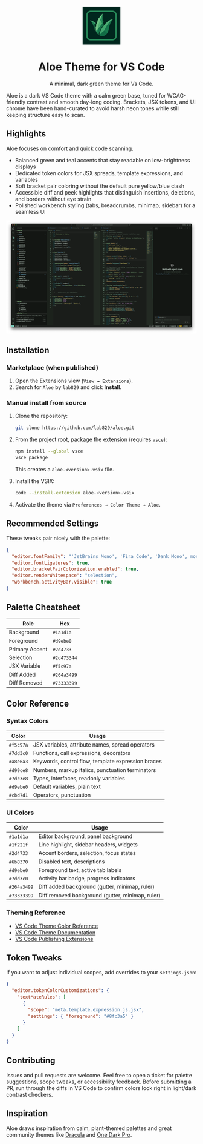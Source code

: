 <p align="center">
  <img alt="Aloe Logo" src="https://raw.githubusercontent.com/lab829/aloe/master/images/aloe.png" width="100" />
</p>
<h1 align="center">
  Aloe Theme for VS Code
</h1>
<p align="center">
  A minimal, dark green theme for Vs Code.
</p>

Aloe is a dark VS Code theme with a calm green base, tuned for WCAG-friendly contrast and smooth day-long coding. Brackets, JSX tokens, and UI chrome have been hand-curated to avoid harsh neon tones while still keeping structure easy to scan.

## Highlights

Aloe focuses on comfort and quick code scanning.

- Balanced green and teal accents that stay readable on low-brightness displays
- Dedicated token colors for JSX spreads, template expressions, and variables
- Soft bracket pair coloring without the default pure yellow/blue clash
- Accessible diff and peek highlights that distinguish insertions, deletions, and borders without eye strain
- Polished workbench styling (tabs, breadcrumbs, minimap, sidebar) for a seamless UI

![demo](https://raw.githubusercontent.com/lab829/aloe/master/images/aloe-vscode.png)

## Installation

### Marketplace (when published)

1. Open the Extensions view (`View → Extensions`).
2. Search for `Aloe` by `lab829` and click **Install**.

### Manual install from source

1. Clone the repository:

   ```bash
   git clone https://github.com/lab829/aloe.git
   ```

2. From the project root, package the extension (requires [`vsce`](https://code.visualstudio.com/api/working-with-extensions/publishing-extension#vsce)):

   ```bash
   npm install --global vsce
   vsce package
   ```

   This creates a `aloe-<version>.vsix` file.

3. Install the VSIX:

   ```bash
   code --install-extension aloe-<version>.vsix
   ```

4. Activate the theme via `Preferences → Color Theme → Aloe`.

## Recommended Settings

These tweaks pair nicely with the palette:

```json
{
  "editor.fontFamily": "'JetBrains Mono', 'Fira Code', 'Dank Mono', monospace",
  "editor.fontLigatures": true,
  "editor.bracketPairColorization.enabled": true,
  "editor.renderWhitespace": "selection",
  "workbench.activityBar.visible": true
}
```

## Palette Cheatsheet

| Role           | Hex         |
| -------------- | ----------- |
| Background     | `#1a1d1a`   |
| Foreground     | `#d9ebe0`   |
| Primary Accent | `#2d4733`   |
| Selection      | `#2d473344` |
| JSX Variable   | `#f5c97a`   |
| Diff Added     | `#264a3499` |
| Diff Removed   | `#73333399` |

## Color Reference

### Syntax Colors

| Color     | Usage                                              |
| --------- | -------------------------------------------------- |
| `#f5c97a` | JSX variables, attribute names, spread operators   |
| `#7dd3c0` | Functions, call expressions, decorators            |
| `#a8e6a3` | Keywords, control flow, template expression braces |
| `#d99ce8` | Numbers, markup italics, punctuation terminators   |
| `#7dc3e8` | Types, interfaces, readonly variables              |
| `#d9ebe0` | Default variables, plain text                      |
| `#cbd7d1` | Operators, punctuation                             |

### UI Colors

| Color       | Usage                                            |
| ----------- | ------------------------------------------------ |
| `#1a1d1a`   | Editor background, panel background              |
| `#1f221f`   | Line highlight, sidebar headers, widgets         |
| `#2d4733`   | Accent borders, selection, focus states          |
| `#6b8370`   | Disabled text, descriptions                      |
| `#d9ebe0`   | Foreground text, active tab labels               |
| `#7dd3c0`   | Activity bar badge, progress indicators          |
| `#264a3499` | Diff added background (gutter, minimap, ruler)   |
| `#73333399` | Diff removed background (gutter, minimap, ruler) |

### Theming Reference

- [VS Code Theme Color Reference](https://code.visualstudio.com/api/references/theme-color)
- [VS Code Theme Documentation](https://code.visualstudio.com/api/extension-guides/color-theme)
- [VS Code Publishing Extensions](https://code.visualstudio.com/api/working-with-extensions/publishing-extension)

## Token Tweaks

If you want to adjust individual scopes, add overrides to your `settings.json`:

```json
{
  "editor.tokenColorCustomizations": {
    "textMateRules": [
      {
        "scope": "meta.template.expression.js.jsx",
        "settings": { "foreground": "#8fc3a5" }
      }
    ]
  }
}
```

## Contributing

Issues and pull requests are welcome. Feel free to open a ticket for palette suggestions, scope tweaks, or accessibility feedback. Before submitting a PR, run through the diffs in VS Code to confirm colors look right in light/dark contrast checkers.

## Inspiration

Aloe draws inspiration from calm, plant-themed palettes and great community themes like [Dracula](https://github.com/dracula/dracula-vscode) and [One Dark Pro](https://github.com/akamud/OneDark-Pro).
